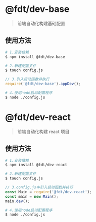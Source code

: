 # @fdt/dev-base

> 前端自动化构建基础配置

## 使用方法

```bash
# 1.安装依赖
$ npm install @fdt/dev-base
```

```bash
# 2.新建配置文件
$ touch config.js
```

```javascript
// 3.引入启动函数并执行
require('@fdt/dev-base').appDev();
```

```bash
# 4.使用node启动配置程序
$ node ./config.js
```

# @fdt/dev-react

> 前端自动化构建 react 项目

## 使用方法

```bash
# 1.安装依赖
$ npm install @fdt/dev-react
```

```bash
# 2.新建配置文件
$ touch config.js
```

```javascript
// 3.config.js中引入启动函数并执行
const Main = require('@fdt/dev-react');
const main = new Main();
main.dev();
```

```bash
# 4.使用node启动配置程序
$ node ./config.js
```
